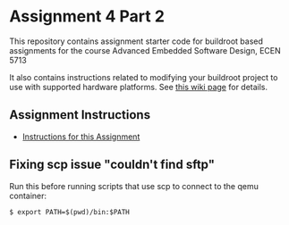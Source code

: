 # Assignment 4 Part 2

This repository contains assignment starter code for buildroot based assignments for the course Advanced Embedded Software Design, ECEN 5713

It also contains instructions related to modifying your buildroot project to use with supported hardware platforms.  See [this wiki page](https://github.com/cu-ecen-5013/buildroot-assignments-base/wiki/Supported-Hardware) for details.

## Assignment Instructions

- [Instructions for this Assignment](https://www.coursera.org/learn/linux-system-programming-introduction-to-buildroot/supplement/oLYlx/assignment-5-part-2-instructions)

## Fixing scp issue "couldn't find sftp"

Run this before running scripts that use scp to connect to the qemu container:

    $ export PATH=$(pwd)/bin:$PATH
